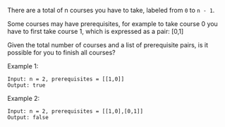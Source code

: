 There are a total of n courses you have to take, labeled from `0` to `n - 1`.

Some courses may have prerequisites, for example to take course 0 you have to first take course 1, which is expressed as a pair: [0,1]

Given the total number of courses and a list of prerequisite pairs, is it possible for you to finish all courses?

Example 1:
```
Input: n = 2, prerequisites = [[1,0]] 
Output: true
```
Example 2:
```
Input: n = 2, prerequisites = [[1,0],[0,1]] 
Output: false
```